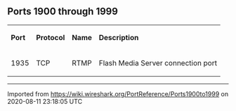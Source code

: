 ## Ports 1900 through 1999

<div>

<table>
<tbody>
<tr class="odd">
<td><p><strong>Port</strong></p></td>
<td><p><strong>Protocol</strong></p></td>
<td><p><strong>Name</strong></p></td>
<td><p><strong>Description</strong></p></td>
</tr>
<tr class="even">
<td><p><span id="port_number" class="anchor"></span> 1935</p></td>
<td><p>TCP</p></td>
<td><p>RTMP</p></td>
<td><p>Flash Media Server connection port</p></td>
</tr>
</tbody>
</table>

</div>

---

Imported from https://wiki.wireshark.org/PortReference/Ports1900to1999 on 2020-08-11 23:18:05 UTC
